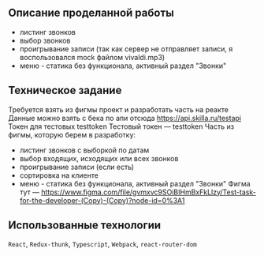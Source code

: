 ## Описание проделанной работы
 
- листинг звонков
- выбор звонков
- проигрывание записи (так как сервер не отправляет записи, я воспользовался mock файлом vivaldi.mp3)
- меню - статика без функционала, активный раздел "Звонки"
## Техническое задание
Требуется взять из фигмы проект и разработать часть на реакте
Данные можно взять с бека по апи отсюда https://api.skilla.ru/testapi Токен для тестовых testtoken
Тестовый токен — testtoken
Часть из фигмы, которую берем в разработку:
- листинг звонков с выборкой по датам
- выбор входящих, исходящих или всех звонков
- проигрывание записи (если есть)
- сортировка на клиенте
- меню - статика без функционала, активный раздел "Звонки"
Фигма тут — https://www.figma.com/file/gvmxvc9SOiBIHmBxFkLlzy/Test-task-for-the-developer-(Copy)-(Copy)?node-id=0%3A1

## Использованные технологии
`React`, `Redux-thunk`, `Typescript`, `Webpack`, `react-router-dom`
